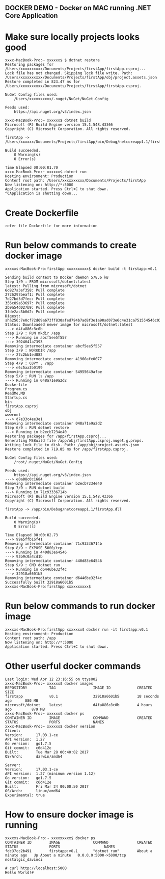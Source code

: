 ## DOCKER DEMO - Docker on MAC running .NET Core Application

# Make sure locally projects looks good

    xxxx-MacBook-Pro:~ xxxxxx$ $ dotnet restore
    Restoring packages for /Users/xxxxxxxxxx/Documents/Projects/firstApp/firstApp.csproj...
    Lock file has not changed. Skipping lock file write. Path: /Users/xxxxxxxxxx/Documents/Projects/firstApp/obj/project.assets.json
    Restore completed in 823.47 ms for /Users/xxxxxxxxxx/Documents/Projects/firstApp/firstApp.csproj.
    
    NuGet Config files used:
        /Users/xxxxxxxxxx/.nuget/NuGet/NuGet.Config
    
    Feeds used:
        https://api.nuget.org/v3/index.json

    xxxx-MacBook-Pro:~ xxxxxx$ dotnet build
    Microsoft (R) Build Engine version 15.1.548.43366
    Copyright (C) Microsoft Corporation. All rights reserved.

    firstApp -> /Users/xxxxxx/Documents/Projects/firstApp/bin/Debug/netcoreapp1.1/firstApp.dll

    Build succeeded.
        0 Warning(s)
        0 Error(s)

    Time Elapsed 00:00:01.70
    xxxx-MacBook-Pro:~ xxxxxx$ dotnet run
    Hosting environment: Production
    Content root path: /Users/xxxxxxxxxx/Documents/Projects/firstApp
    Now listening on: http://*:5000
    Application started. Press Ctrl+C to shut down.
    ^CApplication is shutting down...

# Create Dockerfile

    refer file Dockerfile for more information

# Run below commands to create docker image

    xxxxxs-MacBook-Pro:firstApp xxxxxxxxxx$ docker build -t firstapp:v0.1 .
    Sending build context to Docker daemon 578.6 kB
    Step 1/9 : FROM microsoft/dotnet:latest
    latest: Pulling from microsoft/dotnet
    6d827a3ef358: Pull complete 
    2726297beaf1: Pull complete 
    7d27bd3d7fec: Pull complete 
    356c89a63697: Pull complete 
    2b9a54d027b9: Pull complete 
    3fde2ac3b0d2: Pull complete 
    Digest: sha256:7e0cf72d69a673ff830afed794b7ad8f3e1a90ad073e6c4e31ca751554546c93
    Status: Downloaded newer image for microsoft/dotnet:latest
    ---> d4fa886c8c0b
    Step 2/9 : RUN mkdir /app
    ---> Running in abcf5ee5f557
    ---> 3024041a7393
    Removing intermediate container abcf5ee5f557
    Step 3/9 : WORKDIR /app
    ---> 27c2bb1ed882
    Removing intermediate container 41960afe0077
    Step 4/9 : COPY . /app
    ---> e6c5aa3b0199
    Removing intermediate container 54955649afbe
    Step 5/9 : RUN ls /app
    ---> Running in 048a71e9a2d2
    Dockerfile
    Program.cs
    ReadMe.MD
    Startup.cs
    bin
    firstApp.csproj
    obj
    wwwroot
    ---> d7e33c4ee3e1
    Removing intermediate container 048a71e9a2d2
    Step 6/9 : RUN dotnet restore
    ---> Running in b2ecb7234e40
    Restoring packages for /app/firstApp.csproj...
    Generating MSBuild file /app/obj/firstApp.csproj.nuget.g.props.
    Writing lock file to disk. Path: /app/obj/project.assets.json
    Restore completed in 719.85 ms for /app/firstApp.csproj.
    
    NuGet Config files used:
        /root/.nuget/NuGet/NuGet.Config
    
    Feeds used:
        https://api.nuget.org/v3/index.json
    ---> e0a08c0c1684
    Removing intermediate container b2ecb7234e40
    Step 7/9 : RUN dotnet build
    ---> Running in 71c93336714b
    Microsoft (R) Build Engine version 15.1.548.43366
    Copyright (C) Microsoft Corporation. All rights reserved.

    firstApp -> /app/bin/Debug/netcoreapp1.1/firstApp.dll

    Build succeeded.
        0 Warning(s)
        0 Error(s)

    Time Elapsed 00:00:02.73
    ---> 99a5ffb16f41
    Removing intermediate container 71c93336714b
    Step 8/9 : EXPOSE 5000/tcp
    ---> Running in 440d83e64546
    ---> 93b9c0a4cd1b
    Removing intermediate container 440d83e64546
    Step 9/9 : CMD dotnet run
    ---> Running in d6446be32f4c
    ---> 32918a6601b5
    Removing intermediate container d6446be32f4c
    Successfully built 32918a6601b5
    xxxxxs-MacBook-Pro:firstApp xxxxxxxxxx$ 

# Run below commands to run docker image

    xxxxxs-MacBook-Pro:firstApp xxxxxxx$ docker run -it firstapp:v0.1
    Hosting environment: Production
    Content root path: /app
    Now listening on: http://*:5000
    Application started. Press Ctrl+C to shut down.

# Other userful docker commands

    Last login: Wed Apr 12 23:16:55 on ttys002
    xxxx-MacBook-Pro:~ xxxxxx$ docker images
    REPOSITORY          TAG                 IMAGE ID            CREATED             SIZE
    firstapp            v0.1                32918a6601b5        18 seconds ago      880 MB
    microsoft/dotnet    latest              d4fa886c8c0b        4 hours ago         879 MB
    xxxx-MacBook-Pro:~ xxxxxx$ docker ps
    CONTAINER ID        IMAGE               COMMAND             CREATED             STATUS              PORTS               NAMES
    xxxx-MacBook-Pro:~ xxxxxx$ docker version
    Client:
    Version:      17.03.1-ce
    API version:  1.27
    Go version:   go1.7.5
    Git commit:   c6d412e
    Built:        Tue Mar 28 00:40:02 2017
    OS/Arch:      darwin/amd64

    Server:
    Version:      17.03.1-ce
    API version:  1.27 (minimum version 1.12)
    Go version:   go1.7.5
    Git commit:   c6d412e
    Built:        Fri Mar 24 00:00:50 2017
    OS/Arch:      linux/amd64
    Experimental: true

# How to ensure docker image is running
    xxxxxs-MacBook-Pro:~ xxxxxxxxx$ docker ps
    CONTAINER ID        IMAGE               COMMAND             CREATED              STATUS              PORTS                    NAMES
    fdc37cc2b491        firstapp:v0.1       "dotnet run"        About a minute ago   Up About a minute   0.0.0.0:5000->5000/tcp   nostalgic_davinci

    # curl http://localhost:5000
    Hello World!#
